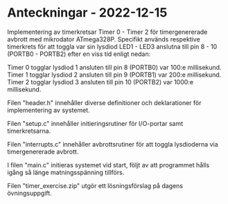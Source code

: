 # Anteckningar - 2022-12-15
Implementering av timerkretsar Timer 0 - Timer 2 för timergenererade avbrott med mikrodator ATmega328P.
Specifikt används respektive timerkrets för att toggla var sin lysdiod LED1 - LED3
anslutna till pin 8 - 10 (PORTB0 - PORTB2) efter en viss tid enligt nedan:

Timer 0 togglar lysdiod 1 ansluten till pin 8 (PORTB0) var 100:e millisekund.
Timer 1 togglar lysdiod 2 ansluten till pin 9 (PORTB1) var 200:e millisekund.
Timer 2 togglar lysdiod 3 ansluten till pin 10 (PORTB2) var 1000:e millisekund.

Filen "header.h" innehåller diverse definitioner och deklarationer för implementering av systemet.

Filen "setup.c" innehåller initieringsrutiner för I/O-portar samt timerkretsarna.

Filen "interrupts.c" innehåller avbrottsrutiner för att toggla lysdioderna via timergenererade avbrott.

I filen "main.c" initieras systemet vid start, följt av att programmet hålls igång så länge matningsspänning tillförs.

Filen "timer_exercise.zip" utgör ett lösningsförslag på dagens övningsuppgift.